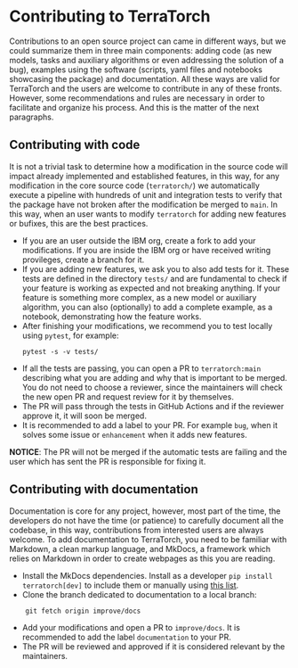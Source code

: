 # Contributing to TerraTorch

Contributions to an open source project can came in different ways, but we could summarize them in three main
components: adding code (as new models, tasks and
auxiliary algorithms or even addressing the solution of a bug), examples using the software (scripts, yaml files and notebooks showcasing the package) and documentation.
All these ways are valid for TerraTorch
and the users are welcome to contribute in any of these fronts. However, some recommendations and rules are
necessary in order to facilitate and organize his process. And this is the matter of the next paragraphs. 

## Contributing with code

It is not a trivial task to determine how a modification in the source code will impact already implemented
and established features, in this way, for any modification in the core source code (`terratorch/`) we
automatically execute
a pipeline with hundreds of unit and integration tests to verify that the package have not broken after the
modification be merged to `main`. In this way, when an user wants to modify
`terratorch` for adding new features or bufixes, this are the best practices. 

* If you are an user outside the IBM org, create a fork to add your modifications. If you are inside the IBM
    org or have received writing provileges, create a branch for it. 
* If you are adding new features, we ask you to also add tests for it. These tests are defined in the
    directory `tests/` and are fundamental to check if your feature is working as expected and not breaking
    anything. If your feature is something more complex, as a new model or auxiliary algorithm, you can also
    (optionally) to add a complete example, as a notebook, demonstrating how the feature works.
* After finishing your modifications, we recommend you to test locally using `pytest`, for example:
    ```
    pytest -s -v tests/
    ```
* If all the tests are passing, you can open a PR to `terratorch:main` describing what you are adding and why
    that is important to be merged. You
    do not need to choose a reviewer, since the maintainers will check the new open PR and request review for it by themselves.  
* The PR will pass through the tests in GitHub Actions and if the reviewer approve it, it will soon be merged. 
* It is recommended to add a label to your PR. For example `bug`, when it solves some issue or `enhancement`
    when it adds new features. 

**NOTICE**: The PR will not be merged if the automatic tests are failing and the user which has sent the PR is
    responsible for fixing it. 

## Contributing with documentation

Documentation is core for any project, however, most part of the time, the developers do not have the time (or
patience) to carefully document all the codebase, in this way, contributions from interested users are always
welcome. 
To add documentation to TerraTorch, you need to be familiar with Markdown, a clean markup language, and
MkDocs, a framework which relies on Markdown in order to create webpages as this you are reading. 

* Install the MkDocs dependencies. Install as a developer `pip install terratorch[dev]` to include them or manually using [this list](https://github.com/IBM/terratorch/blob/cdb130dd0be3db053c8858d69e8f02197d42c567/pyproject.toml#L66).
* Clone the branch dedicated to documentation to a local branch:
```
    git fetch origin improve/docs
```
* Add your modifications and open a PR to `improve/docs`. It is recommended to add the label `documentation` to your PR. 
* The PR will be reviewed and approved if it is considered relevant by the maintainers. 

